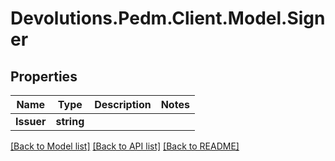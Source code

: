 # Devolutions.Pedm.Client.Model.Signer

## Properties

Name | Type | Description | Notes
------------ | ------------- | ------------- | -------------
**Issuer** | **string** |  | 

[[Back to Model list]](../README.md#documentation-for-models) [[Back to API list]](../README.md#documentation-for-api-endpoints) [[Back to README]](../README.md)

